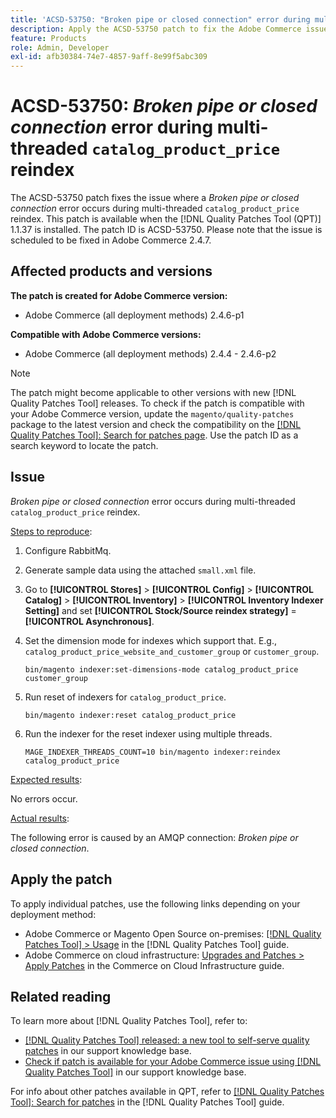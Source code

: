 ```yaml
---
title: 'ACSD-53750: "Broken pipe or closed connection" error during multi-threaded catalog_product_price reindex'
description: Apply the ACSD-53750 patch to fix the Adobe Commerce issue where a *Broken pipe or closed connection* error occurs during multi-threaded catalog_product_price reindex.
feature: Products
role: Admin, Developer
exl-id: afb30384-74e7-4857-9aff-8e99f5abc309
---
```

# ACSD-53750: *Broken pipe or closed connection* error during multi-threaded `catalog_product_price` reindex

The ACSD-53750 patch fixes the issue where a *Broken pipe or closed connection* error occurs during multi-threaded `catalog_product_price` reindex. This patch is available when the [!DNL Quality Patches Tool (QPT)] 1.1.37 is installed. The patch ID is ACSD-53750. Please note that the issue is scheduled to be fixed in Adobe Commerce 2.4.7.

## Affected products and versions

**The patch is created for Adobe Commerce version:**

* Adobe Commerce (all deployment methods) 2.4.6-p1

**Compatible with Adobe Commerce versions:**

* Adobe Commerce (all deployment methods) 2.4.4 - 2.4.6-p2

>[!NOTE]
>
>The patch might become applicable to other versions with new [!DNL Quality Patches Tool] releases. To check if the patch is compatible with your Adobe Commerce version, update the `magento/quality-patches` package to the latest version and check the compatibility on the [[!DNL Quality Patches Tool]: Search for patches page](https://experienceleague.adobe.com/tools/commerce-quality-patches/index.html). Use the patch ID as a search keyword to locate the patch.

## Issue

*Broken pipe or closed connection* error occurs during multi-threaded `catalog_product_price` reindex.

<u>Steps to reproduce</u>:

1. Configure RabbitMq.
1. Generate sample data using the attached `small.xml` file.
1. Go to **[!UICONTROL Stores]** > **[!UICONTROL Config]** > **[!UICONTROL Catalog]** > **[!UICONTROL Inventory]** > **[!UICONTROL Inventory Indexer Setting]** and set **[!UICONTROL Stock/Source reindex strategy]** = **[!UICONTROL Asynchronous]**.
1. Set the dimension mode for indexes which support that. E.g., `catalog_product_price_website_and_customer_group` or `customer_group`.

    ```
    bin/magento indexer:set-dimensions-mode catalog_product_price customer_group
    ```

1. Run reset of indexers for `catalog_product_price`.

    ```
    bin/magento indexer:reset catalog_product_price
    ```

1. Run the indexer for the reset indexer using multiple threads.

    ```
    MAGE_INDEXER_THREADS_COUNT=10 bin/magento indexer:reindex catalog_product_price
    ```

<u>Expected results</u>:

No errors occur.

<u>Actual results</u>:

The following error is caused by an AMQP connection: *Broken pipe or closed connection*.

## Apply the patch

To apply individual patches, use the following links depending on your deployment method:

* Adobe Commerce or Magento Open Source on-premises: [[!DNL Quality Patches Tool] > Usage](https://experienceleague.adobe.com/docs/commerce-operations/tools/quality-patches-tool/usage.html) in the [!DNL Quality Patches Tool] guide.
* Adobe Commerce on cloud infrastructure: [Upgrades and Patches > Apply Patches](https://experienceleague.adobe.com/docs/commerce-cloud-service/user-guide/develop/upgrade/apply-patches.html) in the Commerce on Cloud Infrastructure guide.

## Related reading

To learn more about [!DNL Quality Patches Tool], refer to:

* [[!DNL Quality Patches Tool] released: a new tool to self-serve quality patches](https://experienceleague.adobe.com/en/docs/commerce-knowledge-base/kb/announcements/commerce-announcements/magento-quality-patches-released-new-tool-to-self-serve-quality-patches) in our support knowledge base.
* [Check if patch is available for your Adobe Commerce issue using [!DNL Quality Patches Tool]](/help/support-tools/patches-available-in-qpt-tool/check-patch-for-magento-issue-with-magento-quality-patches.md) in our support knowledge base.

For info about other patches available in QPT, refer to [[!DNL Quality Patches Tool]: Search for patches](https://experienceleague.adobe.com/tools/commerce-quality-patches/index.html) in the [!DNL Quality Patches Tool] guide.
